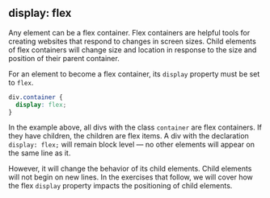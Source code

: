 ## display: flex

Any element can be a flex container. Flex containers are helpful tools for creating websites that respond to changes in screen sizes. Child elements of flex containers will change size and location in response to the size and position of their parent container.

For an element to become a flex container, its `display` property must be set to `flex`.

```css
div.container {
  display: flex;
}
```


In the example above, all divs with the class `container` are flex containers. If they have children, the children are flex items. A div with the declaration `display: flex;` will remain block level — no other elements will appear on the same line as it.

However, it will change the behavior of its child elements. Child elements will not begin on new lines. In the exercises that follow, we will cover how the flex `display` property impacts the positioning of child elements.
